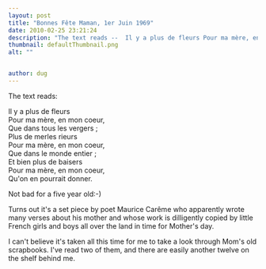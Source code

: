 ```yaml
---
layout: post
title: "Bonnes Fête Maman, 1er Juin 1969"
date: 2010-02-25 23:21:24
description: "The text reads --  Il y a plus de fleurs Pour ma mère, en mon coeur, Que dans tous les vergers ; Plus de merles rieurs Pour ma mère, en mon coeur, Que dans le monde entier ; Et bien plus&#8230;"
thumbnail: defaultThumbnail.png
alt: ""


author: dug
---
```


<p>The text reads:</p>

<p>Il y a plus de fleurs<br />
Pour ma mère, en mon coeur,<br />
Que dans tous les vergers ;<br />
Plus de merles rieurs<br />
Pour ma mère, en mon coeur,<br />
Que dans le monde entier ;<br />
Et bien plus de baisers<br />
Pour ma mère, en mon coeur,<br />
Qu'on en pourrait donner.</p>

<p>Not bad for a five year old:-)</p>

<p>Turns out it's a set piece by poet Maurice Carême who apparently wrote many verses about his mother and whose work is dilligently copied by little French girls and boys all over the land in time for Mother's day.</p>

<p>I can't believe it's taken all this time for me to take a look through Mom's old scrapbooks. I've read two of them, and there are easily another twelve on the shelf behind me.</p>

